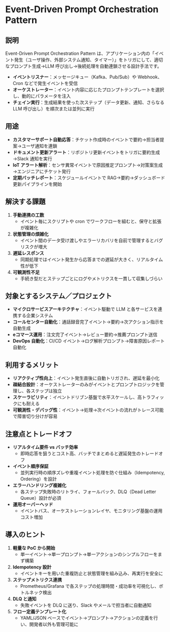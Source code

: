 # Event-Driven Prompt Orchestration Pattern

## 説明  
Event-Driven Prompt Orchestration Pattern は、アプリケーション内の「イベント発生（ユーザ操作、外部システム通知、タイマー）」をトリガにして、適切なプロンプト生成→LLM 呼び出し→後続処理を自動連鎖させる設計手法です。  
- **イベントリスナー**：メッセージキュー（Kafka、Pub/Sub）や Webhook、Cron などで発生イベントを受信  
- **オーケストレーター**：イベント内容に応じたプロンプトテンプレートを選択し、動的にパラメータを注入  
- **チェイン実行**：生成結果を使った次ステップ（データ更新、通知、さらなる LLM 呼び出し）を順次または並列に実行  

## 用途  
- **カスタマーサポート自動応答**：チケット作成時のイベントで要約→担当者提案→ユーザ通知を連鎖  
- **ドキュメント更新アラート**：リポジトリ更新イベントをトリガに要約生成→Slack 通知を実行  
- **IoT アラート解析**：センサ異常イベントで原因推定プロンプト→対策案生成→エンジニアにチケット発行  
- **定期バッチレポート**：スケジュールイベントで RAG→要約→ダッシュボード更新パイプラインを開始  

## 解決する課題  
1. **手動連携の工数**  
   - イベント毎にスクリプトや cron でワークフローを組むと、保守と拡張が複雑化  
2. **状態管理の煩雑化**  
   - イベント間のデータ受け渡しやエラーリカバリを自前で管理するとバグリスクが増大  
3. **遅延レスポンス**  
   - 同期処理ではイベント発生から応答までの遅延が大きく、リアルタイム性が低下  
4. **可観測性不足**  
   - 手続き型だとステップごとにログやメトリクスを一貫して収集しづらい  

## 対象とするシステム／プロジェクト  
- **マイクロサービスアーキテクチャ**：イベント駆動で LLM と各サービスを連携する企業システム  
- **コールセンター自動化**：通話録音完了イベント→要約→次アクション指示を自動生成  
- **eコマース運用**：注文完了イベント→レビュー要約→推薦プロンプト送信  
- **DevOps 自動化**：CI/CD イベント→ログ解析プロンプト→障害原因レポート自動化  

## 利用するメリット  
- **リアクティブ性向上**：イベント発生直後に自動トリガされ、遅延を最小化  
- **疎結合設計**：オーケストレーターのみがイベントとプロンプトロジックを管理し、各ステップは独立  
- **スケーラビリティ**：イベントドリブン基盤で水平スケールし、高トラフィックにも耐える  
- **可観測性・デバッグ性**：イベント→処理→次イベントの流れがトレース可能で障害切り分けが容易  

## 注意点とトレードオフ  
- **リアルタイム要件 vs バッチ効率**  
  - 即時応答を狙うとコスト高、バッチでまとめると遅延発生のトレードオフ  
- **イベント順序保証**  
  - 並列実行時の順序ズレや重複イベント処理を防ぐ仕組み（Idempotency, Ordering）を設計  
- **エラーハンドリング複雑化**  
  - 各ステップ失敗時のリトライ、フォールバック、DLQ（Dead Letter Queue）設計が必須  
- **運用オーバーヘッド**  
  - イベントバス、オーケストレーションレイヤ、モニタリング基盤の運用コスト増加  

## 導入のヒント  
1. **軽量な PoC から開始**  
   - 単一イベント→単一プロンプト→単一アクションのシンプルフローをまず構築  
2. **Idempotency 設計**  
   - イベントキーを用いた重複防止と状態管理を組み込み、再実行を安全に  
3. **ステップメトリクス連携**  
   - Prometheus/Grafana で各ステップの処理時間・成功率を可視化し、ボトルネック検出  
4. **DLQ と通知**  
   - 失敗イベントを DLQ に送り、Slack やメールで担当者に自動通知  
5. **フロー定義テンプレート化**  
   - YAML/JSON ベースでイベント→プロンプト→アクションの定義を行い、開発者以外も管理可能に  
